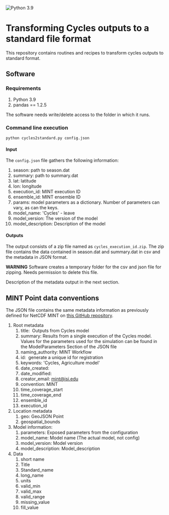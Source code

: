 ![Python 3.9](https://img.shields.io/badge/python-3.9-blue.svg)

# Transforming Cycles outputs to a standard file format

This repository contains routines and recipes to transform cycles outputs to standard format.

## Software
### Requirements
1. Python 3.9
2. pandas == 1.2.5

The software needs write/delete access to the folder in which it runs.  

### Command line execution

`python cycles2standard.py config.json`

#### Input
The `config.json` file gathers the following information:
1. season: path to season.dat
2. summary: path to summary.dat
3. lat: latitude
4. lon: longitude
5. execution_id: MINT execution ID
6. ensemble_id: MINT ensemble ID
7. params: model parameters as a dictionary. Number of parameters can vary, as can the keys.
8. model_name: 'Cycles' - leave
9. model_version: The version of the model
10. model_description: Description of the model

#### Outputs
The output consists of a zip file named as `cycles_execution_id.zip`. The zip file contains the data contained in season.dat and summary.dat in csv and the metadata in JSON format.

**WARNING** Software creates a temporary folder for the csv and json file for zipping. Needs permission to delete this file.

Description of the metadata output in the next section.

## MINT Point data conventions

The JSON file contains the same metadata information as previously defined for NetCDF MINT on [this GitHub repository](https://github.com/mintproject/MINT-NetCDF-Convention).

1. Root metadata
	1. title:  Outputs from Cycles model
	2. summary: Results from a single execution of the Cycles model. Values for the parameters used for the simulation can be found in the ModelParameters Section of the JSON file
	3. naming_authority: MINT Workflow
	4. id:  generate a unique id for registration
	5. keywords: 'Cycles, Agriculture model'
	6. date_created:
	7. date_modified:
	8. creator_email: mint@isi.edu
	9. convention: MINT
	10. time_coverage_start
	11. time_coverage_end
	12. ensemble_id
	13. execution_id
2. Location metadata
	1. geo: GeoJSON Point
	2. geospatial_bounds
3. Model information:
	1. parameters: Exposed parameters from the configuration
	2. model_name: Model name (The actual model, not config)
	3. model_version: Model version
	4. model_description: Model_description
4. Data
	1. short name
	2. Title
	3. Standard_name
	4. long_name
	5. units
	6. valid_min
	7. valid_max
	8. valid_range
	9. missing_value
	10. fill_value
